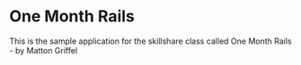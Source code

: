 # One Month Rails

This is the sample application for the skillshare class called One Month Rails - by Matton Griffel